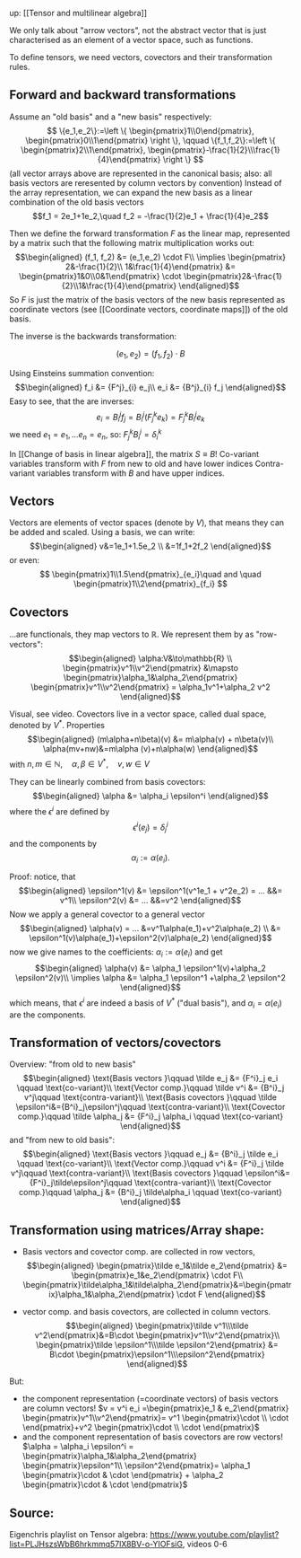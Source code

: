 up: [[Tensor and multilinear algebra]]

We only talk about "arrow vectors", not the abstract vector that is just characterised as an element of a vector space, such as functions.

To define tensors, we need vectors, covectors and their transformation rules.


## Forward and backward transformations
Assume an "old basis" and a "new basis" respectively:
$$
    \{e_1,e_2\}:=\left \{ \begin{pmatrix}1\\0\end{pmatrix}, \begin{pmatrix}0\\1\end{pmatrix} \right \}, \qquad \{f_1,f_2\}:=\left \{ \begin{pmatrix}2\\1\end{pmatrix}, \begin{pmatrix}-\frac{1}{2}\\\frac{1}{4}\end{pmatrix} \right \}
$$
(all vector arrays above are represented in the canonical basis; also: all basis vectors are reresented by column vectors by convention)
Instead of the array representation, we can expand the new basis as a linear combination of the old basis vectors 
$$f_1 = 2e_1+1e_2,\quad f_2 = -\frac{1}{2}e_1 + \frac{1}{4}e_2$$

Then we define the forward transformation $F$ as the linear map, represented by a matrix such that the following matrix multiplication works out: 
$$\begin{aligned}
    (f_1, f_2) &= (e_1,e_2) \cdot F\\
    \implies \begin{pmatrix} 2&-\frac{1}{2}\\ 1&\frac{1}{4}\end{pmatrix} &= \begin{pmatrix}1&0\\0&1\end{pmatrix} \cdot \begin{pmatrix}2&-\frac{1}{2}\\1&\frac{1}{4}\end{pmatrix}
\end{aligned}$$
So $F$ is just the matrix of the basis vectors of the new basis represented as coordinate vectors (see [[Coordinate vectors, coordinate maps]]) of the old basis.

The inverse is the backwards transformation:

$$
    (e_1, e_2) = (f_1, f_2)\cdot B
$$

Using Einsteins summation convention:
$$\begin{aligned}
    f_i &= {F^j}_{i} e_j\\
    e_i &= {B^j}_{i} f_j
\end{aligned}$$
Easy to see, that the are inverses:
$$
    e_i = B^j_{i}f_j=B^j_{i} (F^k_{j}e_k)=F^k_{j}B^j_{i}e_k
$$
we need $e_1 = e_1, ...e_n=e_n$, so: $F^k_{j}B^j_{i}=\delta^k_{i}$

In [[Change of basis in linear algebra]], the matrix $S\equiv B$! 
Co-variant variables transform with $F$ from new to old and have lower indices
Contra-variant variables transform with $B$ and have upper indices.



## Vectors
Vectors are elements of vector spaces (denote by $V$), that means they can be added and scaled. Using a basis, we can write:
$$\begin{aligned}
    v&=1e_1+1.5e_2 \\
    &=1f_1+2f_2
\end{aligned}$$
or even:
$$
    \begin{pmatrix}1\\1.5\end{pmatrix}_{e_i}\quad and \quad \begin{pmatrix}1\\2\end{pmatrix}_{f_i} 
$$


## Covectors
...are functionals, they map vectors to $\mathbb{R}$. 
We represent them by as "row-vectors":
$$\begin{aligned}
    \alpha:V&\to\mathbb{R} \\
     \begin{pmatrix}v^1\\v^2\end{pmatrix} &\mapsto \begin{pmatrix}\alpha_1&\alpha_2\end{pmatrix} \begin{pmatrix}v^1\\v^2\end{pmatrix} = \alpha_1v^1+\alpha_2 v^2
\end{aligned}$$

Visual, see video.
Covectors live in a vector space, called dual space, denoted by $V^*$. Properties
$$\begin{aligned}
    (m\alpha+n\beta)(v) &= m\alpha(v) + n\beta(v)\\
    \alpha(mv+nw)&=m\alpha (v)+n\alpha(w)
\end{aligned}$$
with $n,m\in\mathbb{N},\quad \alpha,\beta\in V^*, \quad v,w\in V$

They can be linearly combined from basis covectors:
$$\begin{aligned}
    \alpha &= \alpha_i \epsilon^i
\end{aligned}$$
where the $\epsilon^i$ are defined by
$$
    \epsilon^i (e_j) = \delta^i_j
$$ 
and the components by 
$$\alpha_i := \alpha(e_i).$$

Proof: 
notice, that
$$\begin{aligned}
    \epsilon^1(v) &= \epsilon^1(v^1e_1 + v^2e_2) = ... &&= v^1\\
    \epsilon^2(v) &= ... &&=v^2
\end{aligned}$$
Now we apply a general covector to a general vector
$$\begin{aligned}
    \alpha(v) = ... &=v^1\alpha(e_1)+v^2\alpha(e_2) \\
    &= \epsilon^1(v)\alpha(e_1)+\epsilon^2(v)\alpha(e_2)
\end{aligned}$$
now we give names to the coefficients: $\alpha_i := \alpha(e_i)$ and get
$$\begin{aligned}
    \alpha(v) &= \alpha_1 \epsilon^1(v)+\alpha_2 \epsilon^2(v)\\
    \implies \alpha &= \alpha_1 \epsilon^1 +\alpha_2 \epsilon^2
\end{aligned}$$
which means, that $\epsilon^i$ are indeed a basis of $V^*$ ("dual basis"), and $\alpha_i=\alpha(e_i)$ are the components.



## Transformation of vectors/covectors
Overview: "from old to new basis"
$$\begin{aligned}
    \text{Basis vectors }\qquad \tilde e_j &= {F^i}_j e_i \qquad \text{co-variant}\\
    \text{Vector comp.}\qquad \tilde v^i &= {B^i}_j v^j\qquad \text{contra-variant}\\
    \text{Basis covectors }\qquad \tilde \epsilon^i&={B^i}_j\epsilon^j\qquad \text{contra-variant}\\
    \text{Covector comp.}\qquad \tilde \alpha_j &= {F^i}_j \alpha_i \qquad \text{co-variant}
\end{aligned}$$
and "from new to old basis":
$$\begin{aligned}
    \text{Basis vectors }\qquad  e_j &= {B^i}_j \tilde e_i \qquad \text{co-variant}\\
    \text{Vector comp.}\qquad  v^i &= {F^i}_j \tilde v^j\qquad \text{contra-variant}\\
    \text{Basis covectors }\qquad  \epsilon^i&={F^i}_j\tilde\epsilon^j\qquad \text{contra-variant}\\
    \text{Covector comp.}\qquad  \alpha_j &= {B^i}_j \tilde\alpha_i \qquad \text{co-variant}
\end{aligned}$$


## Transformation using matrices/Array shape:
- Basis vectors and covector comp. are collected in row vectors, 
$$\begin{aligned}
    \begin{pmatrix}\tilde e_1&\tilde e_2\end{pmatrix} &= \begin{pmatrix}e_1&e_2\end{pmatrix} \cdot F\\
    \begin{pmatrix}\tilde\alpha_1&\tilde\alpha_2\end{pmatrix}&=\begin{pmatrix}\alpha_1&\alpha_2\end{pmatrix} \cdot F
\end{aligned}$$

- vector comp. and basis covectors, are collected in column vectors.
$$\begin{aligned}
    \begin{pmatrix}\tilde v^1\\\tilde v^2\end{pmatrix}&=B\cdot \begin{pmatrix}v^1\\v^2\end{pmatrix}\\
    \begin{pmatrix}\tilde \epsilon^1\\\tilde \epsilon^2\end{pmatrix} &= B\cdot \begin{pmatrix}\epsilon^1\\\epsilon^2\end{pmatrix}
\end{aligned}$$

But: 
- the component representation (=coordinate vectors) of basis vectors are column vectors! $v = v^i e_i =\begin{pmatrix}e_1 & e_2\end{pmatrix} \begin{pmatrix}v^1\\v^2\end{pmatrix}= v^1 \begin{pmatrix}\cdot \\ \cdot \end{pmatrix}+v^2 \begin{pmatrix}\cdot \\ \cdot \end{pmatrix}$
- and the component representation of basis covectors are row vectors! $\alpha = \alpha_i \epsilon^i = \begin{pmatrix}\alpha_1&\alpha_2\end{pmatrix} \begin{pmatrix}\epsilon^1\\ \epsilon^2\end{pmatrix}= \alpha_1  \begin{pmatrix}\cdot & \cdot \end{pmatrix} + \alpha_2 \begin{pmatrix}\cdot & \cdot \end{pmatrix}$


## Source:
Eigenchris playlist on Tensor algebra: https://www.youtube.com/playlist?list=PLJHszsWbB6hrkmmq57lX8BV-o-YIOFsiG, videos 0-6